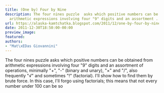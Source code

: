 ```yaml
---
title: (One by) Four by Nine
description: The four nines puzzle  asks which positive numbers can be obtained from
  arithmetic expressions involving four "9" digits and an assortment ...
url: https://alaska-kamtchatka.blogspot.com/2011/12/one-by-four-by-nine.html
date: 2011-12-30T18:50:00-00:00
preview_image:
featured:
authors:
- "Mat\xEDas Giovannini"
---
```



The four nines puzzle asks which positive numbers can be obtained from arithmetic expressions involving four &quot;9&quot; digits and an assortment of operations, minimally &quot;+&quot;, &quot;-&quot; (binary and unary), &quot;&times;&quot; and &quot;/&quot;, also frequently &quot;&radic;&quot; and sometimes &quot;!&quot; (factorial). I'll show how to find them by brute force. In this case, I'll forgo using factorials; this means that not every number under 100 can be so 
